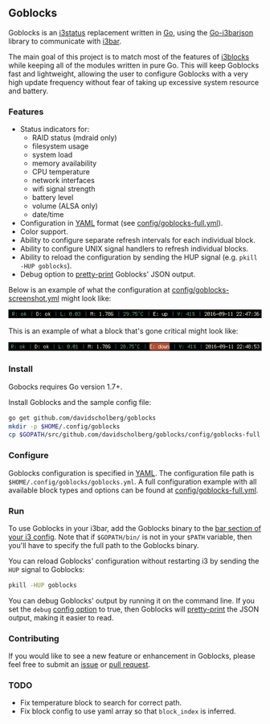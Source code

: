 ## Goblocks

Goblocks is an [i3status](https://i3wm.org/i3status/) replacement written in [Go](https://golang.org/), using the [Go-i3barjson](https://github.com/davidscholberg/go-i3barjson) library to communicate with [i3bar](https://i3wm.org/i3bar/).

The main goal of this project is to match most of the features of [i3blocks](https://github.com/vivien/i3blocks) while keeping all of the modules written in pure Go. This will keep Goblocks fast and lightweight, allowing the user to configure Goblocks with a very high update frequency without fear of taking up excessive system resource and battery.

### Features

* Status indicators for:
    * RAID status (mdraid only)
    * filesystem usage
    * system load
    * memory availability
    * CPU temperature
    * network interfaces
    * wifi signal strength
    * battery level
    * volume (ALSA only)
    * date/time
* Configuration in [YAML](http://yaml.org/) format (see [config/goblocks-full.yml](config/goblocks-full.yml)).
* Color support.
* Ability to configure separate refresh intervals for each individual block.
* Ability to configure UNIX signal handlers to refresh individual blocks.
* Ability to reload the configuration by sending the HUP signal (e.g. `pkill -HUP goblocks`).
* Debug option to [pretty-print](https://en.wikipedia.org/wiki/Prettyprint) Goblocks' JSON output.

Below is an example of what the configuration at [config/goblocks-screenshot.yml](config/goblocks-screenshot.yml) might look like:

![screenshot-normal](config/screenshots/goblocks-normal.png)

This is an example of what a block that's gone critical might look like:

![screenshot-alert](config/screenshots/goblocks-alert.png)

### Install

Gobocks requires Go version 1.7+.

Install Goblocks and the sample config file:

```bash
go get github.com/davidscholberg/goblocks
mkdir -p $HOME/.config/goblocks
cp $GOPATH/src/github.com/davidscholberg/goblocks/config/goblocks-full.yml $HOME/.config/goblocks/goblocks.yml
```

### Configure

Goblocks configuration is specified in [YAML](http://yaml.org/). The configuration file path is `$HOME/.config/goblocks/goblocks.yml`. A full configuration example with all available block types and options can be found at [config/goblocks-full.yml](config/goblocks-full.yml).

### Run

To use Goblocks in your i3bar, add the Goblocks binary to the [bar section of your i3 config](https://i3wm.org/docs/userguide.html#_configuring_i3bar). Note that if `$GOPATH/bin/` is not in your `$PATH` variable, then you'll have to specify the full path to the Goblocks binary.

You can reload Goblocks' configuration without restarting i3 by sending the `HUP` signal to Goblocks:

```bash
pkill -HUP goblocks
```

You can debug Goblocks' output by running it on the command line. If you set the `debug` [config option](config/goblocks-full.yml) to true, then Goblocks will [pretty-print](https://en.wikipedia.org/wiki/Prettyprint) the JSON output, making it easier to read.

### Contributing

If you would like to see a new feature or enhancement in Goblocks, please feel free to submit an [issue](/../../issues) or [pull request](/../../pulls).

### TODO

* Fix temperature block to search for correct path.
* Fix block config to use yaml array so that `block_index` is inferred.
